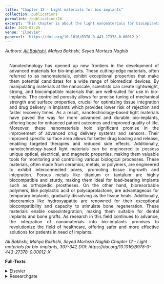 ```yaml
---
title: "Chapter 12 - Light materials for bio-implants"
collection: publications
permalink: /publication/28
excerpt: 'This chapter is about the light nanomaterials for bioimplants.'
date: 2025-07-25
venue: 'Elsevier'
paperurl: 'https://doi.org/10.1016/B978-0-443-27378-0.00012-X'
---
```

<address class="author">Authors: <a rel="author" href="https://bakhshiali.github.io">Ali Bakhshi</a>, Mahya Bakhshi, Seyed Morteza Naghib
</address><br>

<p align="justify" style="padding-left: 1em">
Nanotechnology has opened up new frontiers in the development of advanced materials for bio-implants. These cutting-edge materials, 
  often referred to as nanomaterials, exhibit exceptional properties that make them potential candidates for a wide range of biomedical 
  devices. By manipulating materials at the nanoscale, scientists can create lightweight, strong, and biocompatible materials that are 
  well-suited for use in bio-implants. The controlled porosity allows for precise tuning of mechanical strength and surface properties, 
  crucial for optimizing tissue integration and drug delivery in implants which provides lower risk of rejection and faster recovery times. 
  As a result, nanotechnology-based light materials have paved the way for more advanced and durable bio-implants, offering hope for 
  enhanced patient outcomes and improved quality of life. Moreover, these nanomaterials hold significant promise in the improvement of 
  advanced drug delivery systems and sensors. Their improved specific surface area allows for better drug loading and release, enabling 
  targeted therapies and reduced side effects. Additionally, nanotechnology-based light materials can be engineered to possess unique 
  optical, electrical, and magnetic properties, making them valuable tools for monitoring and controlling various biological processes. 
  These materials, often made from ceramics, metals, or polymers, are engineered to exhibit interconnected pores, promoting tissue ingrowth 
  and integration. Porous metals like titanium or tantalum are highly biocompatible and sturdy, making them ideal for load-bearing 
  implants such as orthopedic prostheses. On the other hand, bioresorbable polymers, like polylactic acid or polycaprolactone, are 
  advantageous for temporary implants, gradually dissolving as the tissue heals. Additionally, bioceramics like hydroxyapatite are 
  renowned for their exceptional biocompatibility and capacity to stimulate bone regeneration. These materials enable osseointegration, 
  making them suitable for dental implants and bone grafts. As research in this field continues to advance, the integration of nanomaterials 
  into bio-implants promises to revolutionize the field of healthcare, offering safer and more effective solutions for patients in need of implants.
</p>
<cite> Ali Bakhshi, Mahya Bakhshi, Seyed Morteza Naghib
Chapter 12 - Light materials for bio-implants, 307-342
DOI: https://doi.org/10.1016/B978-0-443-27378-0.00012-X
</cite>

<b>Full-Texts</b>
<details>
<summary>Elsevier</summary>
  <a href="https://www.sciencedirect.com/science/article/abs/pii/B978044327378000012X"> https://www.sciencedirect.com/science/article/abs/pii/B978044327378000012X </a>
</details>
<details>
<summary>Researchgate</summary>
  <a href="https://www.researchgate.net/publication/393383486_Light_materials_for_bio-implants"> https://www.researchgate.net/publication/393383486_Light_materials_for_bio-implants </a>
</details>
